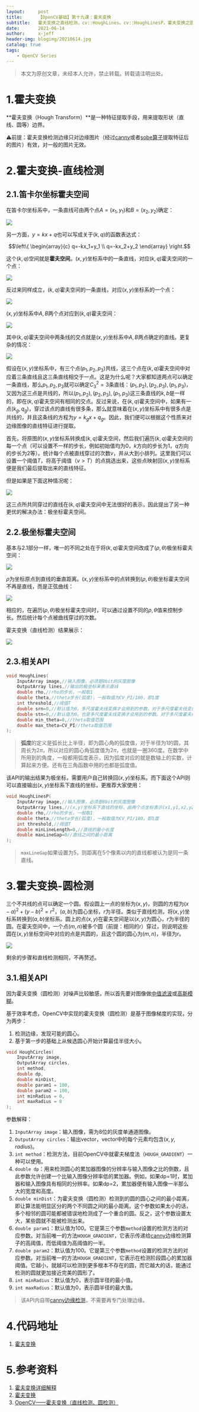 ```yaml
---
layout:     post
title:      【OpenCV基础】第十九课：霍夫变换
subtitle:   霍夫变换之直线检测，cv::HoughLines，cv::HoughLinesP，霍夫变换之圆检测，cv::HoughCircles
date:       2021-06-14
author:     x-jeff
header-img: blogimg/20210614.jpg
catalog: true
tags:
    - OpenCV Series
---
```

>本文为原创文章，未经本人允许，禁止转载。转载请注明出处。

# 1.霍夫变换

**霍夫变换（Hough Transform）**是一种特征提取手段，用来提取形状（直线、圆等）边界。

⚠️前提：霍夫变换检测边缘只对边缘图片（经过[canny](http://shichaoxin.com/2021/05/17/OpenCV基础-第十八课-Canny边缘检测算法/)或者[sobe算子](http://shichaoxin.com/2021/03/01/OpenCV基础-第十六课-Sobel算子/)提取特征后的图片）有效，对一般的图片无效。

# 2.霍夫变换-直线检测

## 2.1.笛卡尔坐标霍夫空间

在笛卡尔坐标系中，一条直线可由两个点$A=(x_1,y_1)$和$B=(x_2,y_2)$确定：

![](https://xjeffblogimg.oss-cn-beijing.aliyuncs.com/BLOGIMG/BlogImage/OpenCVSeries/Lesson19/19x1.png)

另一方面，$y=kx+q$也可以写成关于$(k,q)$的函数表达式：

$$\left\{ \begin{array}{c} q=-kx_1+y_1 \\ q=-kx_2+y_2 \end{array} \right.$$

这个$(k,q)$空间就是**霍夫空间**。$(x,y)$坐标系中的一条直线，对应$(k,q)$霍夫空间的一个点：

![](https://xjeffblogimg.oss-cn-beijing.aliyuncs.com/BLOGIMG/BlogImage/OpenCVSeries/Lesson19/19x2.png)

反过来同样成立，$(k,q)$霍夫空间的一条直线，对应$(x,y)$坐标系的一个点：

![](https://xjeffblogimg.oss-cn-beijing.aliyuncs.com/BLOGIMG/BlogImage/OpenCVSeries/Lesson19/19x3.png)

$(x,y)$坐标系中$A,B$两个点对应到$(k,q)$霍夫空间：

![](https://xjeffblogimg.oss-cn-beijing.aliyuncs.com/BLOGIMG/BlogImage/OpenCVSeries/Lesson19/19x4.png)

其中$(k,q)$霍夫空间中两条线的交点就是$(x,y)$坐标系中$A,B$两点确定的直线。更复杂的情况：

![](https://xjeffblogimg.oss-cn-beijing.aliyuncs.com/BLOGIMG/BlogImage/OpenCVSeries/Lesson19/19x5.png)

假设在$(x,y)$坐标系中，有三个点$(p_1,p_2,p_3)$共线，这三个点在$(k,q)$霍夫空间中对应着三条直线且这三条直线相交于一点。这是为什么呢？大家都知道两点可以确定一条直线，那么$p_1,p_2,p_3$就可以确定$C_3^2=3$条直线：$(p_1,p_2),(p_2,p_3),(p_1,p_3)$，又因为这三点是共线的，所以$(p_1,p_2),(p_2,p_3),(p_1,p_3)$这三条直线的$k,b$是一样的，即在$(k,q)$霍夫空间有相同的交点。反过来说，在$(k,q)$霍夫空间中，如果有一点$(k_g,q_g)$，穿过该点的直线有很多条，那么就意味着在$(x,y)$坐标系中有很多点是共线的，并且这条线的方程为$y=k_gx+q_g$。因此，我们便可以根据这个性质来对边缘图像的直线特征进行提取。

首先，将原图的$(x,y)$坐标系转换成$(k,q)$霍夫空间，然后我们遍历$(k,q)$霍夫空间的每一个点（可以设置不一样的步长，例如初始值均为0，$k$方向的步长为1，$q$方向的步长为2等）。统计每个点被直线穿过的次数$v$，并从大到小排列。这里我们可以设置一个阈值$T$，将高于阈值（$v>T$）的点挑选出来，这些点映射回$(x,y)$坐标系便是我们最后提取出来的直线特征。

但是如果是下面这种情况呢：

![](https://xjeffblogimg.oss-cn-beijing.aliyuncs.com/BLOGIMG/BlogImage/OpenCVSeries/Lesson19/19x6.png)

这三点所共同穿过的直线在$(k,q)$霍夫空间中无法很好的表示，因此提出了另一种更优的解决办法：极坐标霍夫空间。

## 2.2.极坐标霍夫空间

基本与2.1部分一样，唯一的不同之处在于将$(k,q)$霍夫空间改成了$(\rho,\theta)$极坐标霍夫空间：

![](https://xjeffblogimg.oss-cn-beijing.aliyuncs.com/BLOGIMG/BlogImage/OpenCVSeries/Lesson19/19x7.png)

$\rho$为坐标原点到直线的垂直距离。$(x,y)$坐标系中的点转换到$(\rho,\theta)$极坐标霍夫空间不再是直线，而是正弦曲线：

![](https://xjeffblogimg.oss-cn-beijing.aliyuncs.com/BLOGIMG/BlogImage/OpenCVSeries/Lesson19/19x8.png)

相应的，在遍历$(\rho,\theta)$极坐标霍夫空间时，可以通过设置不同的$\rho,\theta$值来控制步长。然后统计每个点被曲线穿过的次数。

霍夫变换（直线检测）结果展示：

![](https://xjeffblogimg.oss-cn-beijing.aliyuncs.com/BLOGIMG/BlogImage/OpenCVSeries/Lesson19/19x9.png)

## 2.3.相关API

```c++
void HoughLines( 
	InputArray image,//输入图像，必须是8bit的灰度图像
	OutputArray lines,//输出的极坐标来表示直线
	double rho,//rho的步长，一般取1
	double theta,//theta步长(弧度)，一般取值为CV_PI/180，即1度
	int threshold,//阈值T
	double srn=0,//默认值为0。多尺度霍夫线变换才会用到的参数。对于多尺度霍夫线变换，rho轴的单位长度=rho/srn
	double stn=0,//默认值为0。也是多尺度霍夫线变换才会用到的参数。对于多尺度霍夫线变换，theta轴的单位长度=theta/stn。如果srn、stn同时为0，就表示使用经典霍夫变换，否则两个参数都应该为正数
	double min_theta=0,//theta取值范围
	double max_theta=CV_PI//theta取值范围
);
```

>**弧度**的定义是弧长比上半径，即为圆心角的弧度值，对于半径为1的圆，其周长为2$\pi$，所以对应的圆心角弧度值为2$\pi$，也就是一圈360度。在数学中所用到的角度，一般都用弧度表示，因为弧度对应的就是数轴上的实数，计算起来方便。还有在三角函数中用的也都是弧度值。

该API的输出结果为极坐标，需要用户自己转换回$(x,y)$坐标系。而下面这个API则可以直接输出$(x,y)$坐标系下直线的坐标，更推荐大家使用：

```c++
void HoughLinesP( 
	InputArray image,//输入图像，必须是8bit的灰度图像
	OutputArray lines,//(x,y)坐标系下直线的坐标，由两个点坐标表示(x1,y1,x2,y2)
	double rho,//rho的步长，一般取1
	double theta,//theta步长(弧度)，一般取值为CV_PI/180，即1度
	int threshold,//阈值T
	double minLineLength=0,//直线的最小长度
	double maxLineGap=0//直线之间的最小距离
);
```

>`maxLineGap`如果设置为5，则距离在5个像素以内的直线都被认为是同一条直线。

# 3.霍夫变换-圆检测

三个不共线的点可以确定一个圆。假设圆上一点的坐标为$(x,y)$，则圆的方程为$(x-a)^2+(y-b)^2=r^2$，$(a,b)$为圆心坐标，$r$为半径。类似于直线检测，将$(x,y)$坐标系转换到$(a,b)$坐标系。圆上的点$(x,y)$在霍夫空间是以$(x,y)$为圆心，$r$为半径的圆。在霍夫空间中，一个点$(m,n)$被多个圆（前提：相同的$r$）穿过，则说明这些圆在$(x,y)$坐标空间中对应的点是共圆的，且这个圆的圆心为$(m,n)$，半径为$r$。

![](https://xjeffblogimg.oss-cn-beijing.aliyuncs.com/BLOGIMG/BlogImage/OpenCVSeries/Lesson19/19x10.png)

剩余的步骤和直线检测相同，不再赘述。

## 3.1.相关API

因为霍夫变换（圆检测）对噪声比较敏感，所以首先要对图像做[中值滤波](http://shichaoxin.com/2020/03/03/OpenCV基础-第九课-图像模糊/#4中值模糊)或[高斯模糊](http://shichaoxin.com/2020/03/03/OpenCV基础-第九课-图像模糊/#3高斯模糊)。

基于效率考虑，OpenCV中实现的霍夫变换（圆检测）是基于图像梯度的实现，分为两步：

1. 检测边缘，发现可能的圆心。
2. 基于第一步的基础上从候选圆心开始计算最佳半径大小。

```c++
void HoughCircles( 
	InputArray image,
	OutputArray circles,
	int method,
	double dp, 
	double minDist,
	double param1 = 100, 
	double param2 = 100,
	int minRadius = 0, 
	int maxRadius = 0 
);
```

参数解释：

1. `InputArray image`：输入图像，需为8位的灰度单通道图像。
2. `OutputArray circles`：输出vector，vector中的每个元素均包含$(x,y,radius)$。
3. `int method`：检测方法，目前OpenCV中就霍夫梯度法（`HOUGH_GRADIENT`）一种可以使用。
4. `double dp`：用来检测圆心的累加器图像的分辨率与输入图像之比的倒数，且此参数允许创建一个比输入图像分辨率低的累加器。例如，如果dp=1时，累加器和输入图像具有相同的分辨率。如果dp=2，累加器便有输入图像一半那么大的宽度和高度。
5. `double minDist`：为霍夫变换（圆检测）检测到的圆的圆心之间的最小距离，即让算法能明显区分的两个不同圆之间的最小距离。这个参数如果太小的话，多个相邻的圆可能都被错误地检测成了一个重合的圆。反之，这个参数设置太大，某些圆就不能被检测出来。
6. `double param1`：默认值为100。它是第三个参数`method`设置的检测方法的对应参数。对当前唯一的方法`HOUGH_GRADIENT`，它表示传递给[canny](http://shichaoxin.com/2021/05/17/OpenCV基础-第十八课-Canny边缘检测算法/)边缘检测算子的高阈值，而低阈值为高阈值的一半。
7. `double param2`：默认值为100。它是第三个参数`method`设置的检测方法的对应参数。对当前唯一的方法`HOUGH_GRADIENT`，它表示在检测阶段圆心的累加器阈值。它越小，就越可以检测到更多根本不存在的圆，而它越大的话，能通过检测的圆就更加接近完美的圆形了。
8. `int minRadius`：默认值为0，表示圆半径的最小值。
9. `int maxRadius`：默认值为0，表示圆半径的最大值。

>该API内自带[canny边缘检测](http://shichaoxin.com/2021/05/17/OpenCV基础-第十八课-Canny边缘检测算法/)，不需要再专门处理边缘。

# 4.代码地址

1. [霍夫变换](https://github.com/x-jeff/OpenCV_Code_Demo/tree/master/Demo19)

# 5.参考资料

1. [霍夫变换详细解释](https://blog.csdn.net/beizhengren/article/details/104355550)
2. [霍夫变换](https://www.cnblogs.com/php-rearch/p/6760683.html)
3. [OpenCV——霍夫变换（直线检测、圆检测）](https://www.cnblogs.com/long5683/p/9678386.html)